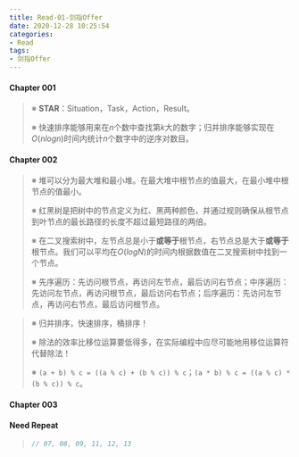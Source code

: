 ```yaml
---
title: Read-01-剑指Offer
date: 2020-12-28 10:25:54
categories:
- Read
tags:
- 剑指Offer
---
```


#### Chapter 001

> <!-- Section 003 -->
>
> ※ **STAR**：Situation，Task，Action，Result。
>
> ※ 快速排序能够用来在$n$个数中查找第$k$大的数字；归并排序能够实现在$O(nlogn)$时间内统计$n$个数字中的逆序对数目。

#### Chapter 002

> <!-- Section 003 -->
>
> ※ 堆可以分为最大堆和最小堆。在最大堆中根节点的值最大，在最小堆中根节点的值最小。
>
> ※ 红黑树是把树中的节点定义为红、黑两种颜色，并通过规则确保从根节点到叶节点的最长路径的长度不超过最短路径的两倍。
>
> ※ 在二叉搜索树中，左节点总是小于**或等于**根节点，右节点总是大于**或等于**根节点。我们可以平均在$O(logN)$的时间内根据数值在二叉搜索树中找到一个节点。
>
> ※ 先序遍历：先访问根节点，再访问左节点，最后访问右节点；中序遍历：先访问左节点，再访问根节点，最后访问右节点；后序遍历：先访问左节点，再访问右节点，最后访问根节点。

> <!-- Section 004 -->
>
> ※ 归并排序，快速排序，桶排序！
>
> ※ 除法的效率比移位运算要低得多，在实际编程中应尽可能地用移位运算符代替除法！
>
> ※ `(a + b) % c = ((a % c) + (b % c)) % c`；`(a * b) % c = ((a % c) * (b % c)) % c`。

#### Chapter 003

> 

#### Need Repeat

> ```java
> // 07, 08, 09, 11, 12, 13
> ```

